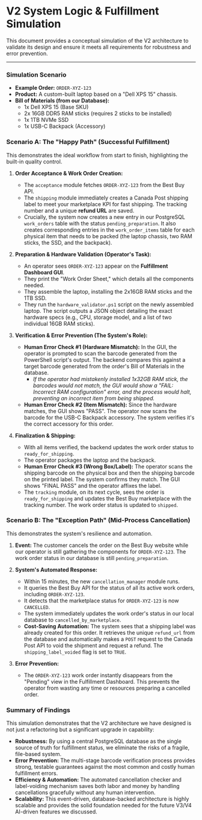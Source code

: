 # V2 System Logic & Fulfillment Simulation

This document provides a conceptual simulation of the V2 architecture to validate its design and ensure it meets all requirements for robustness and error prevention.

---

### **Simulation Scenario**

*   **Example Order:** `ORDER-XYZ-123`
*   **Product:** A custom-built laptop based on a "Dell XPS 15" chassis.
*   **Bill of Materials (from our Database):**
    *   1x Dell XPS 15 (Base SKU)
    *   2x 16GB DDR5 RAM sticks (requires 2 sticks to be installed)
    *   1x 1TB NVMe SSD
    *   1x USB-C Backpack (Accessory)

### **Scenario A: The "Happy Path" (Successful Fulfillment)**

This demonstrates the ideal workflow from start to finish, highlighting the built-in quality control.

1.  **Order Acceptance & Work Order Creation:**
    *   The `acceptance` module fetches `ORDER-XYZ-123` from the Best Buy API.
    *   The `shipping` module immediately creates a Canada Post shipping label to meet your marketplace KPI for fast shipping. The tracking number and a unique **refund URL** are saved.
    *   Crucially, the system now creates a new entry in our PostgreSQL `work_orders` table with the status `pending_preparation`. It also creates corresponding entries in the `work_order_items` table for each physical item that needs to be packed (the laptop chassis, two RAM sticks, the SSD, and the backpack).

2.  **Preparation & Hardware Validation (Operator's Task):**
    *   An operator sees `ORDER-XYZ-123` appear on the **Fulfillment Dashboard GUI**.
    *   They print the "Work Order Sheet," which details all the components needed.
    *   They assemble the laptop, installing the 2x16GB RAM sticks and the 1TB SSD.
    *   They run the `hardware_validator.ps1` script on the newly assembled laptop. The script outputs a JSON object detailing the exact hardware specs (e.g., CPU, storage model, and a list of two individual 16GB RAM sticks).

3.  **Verification & Error Prevention (The System's Role):**
    *   **Human Error Check #1 (Hardware Mismatch):** In the GUI, the operator is prompted to scan the barcode generated from the PowerShell script's output. The backend compares this against a target barcode generated from the order's Bill of Materials in the database.
        *   *If the operator had mistakenly installed 1x32GB RAM stick, the barcodes would not match, the GUI would show a "FAIL: Incorrect RAM configuration" error, and the process would halt, preventing an incorrect item from being shipped.*
    *   **Human Error Check #2 (Item Mismatch):** Since the hardware matches, the GUI shows "PASS". The operator now scans the barcode for the USB-C Backpack accessory. The system verifies it's the correct accessory for this order.

4.  **Finalization & Shipping:**
    *   With all items verified, the backend updates the work order status to `ready_for_shipping`.
    *   The operator packages the laptop and the backpack.
    *   **Human Error Check #3 (Wrong Box/Label):** The operator scans the shipping barcode on the physical box and then the shipping barcode on the printed label. The system confirms they match. The GUI shows "FINAL PASS" and the operator affixes the label.
    *   The `tracking` module, on its next cycle, sees the order is `ready_for_shipping` and updates the Best Buy marketplace with the tracking number. The work order status is updated to `shipped`.

### **Scenario B: The "Exception Path" (Mid-Process Cancellation)**

This demonstrates the system's resilience and automation.

1.  **Event:** The customer cancels the order on the Best Buy website while our operator is still gathering the components for `ORDER-XYZ-123`. The work order status in our database is still `pending_preparation`.

2.  **System's Automated Response:**
    *   Within 15 minutes, the new `cancellation_manager` module runs.
    *   It queries the Best Buy API for the status of all its active work orders, including `ORDER-XYZ-123`.
    *   It detects that the marketplace status for `ORDER-XYZ-123` is now `CANCELLED`.
    *   The system immediately updates the work order's status in our local database to `cancelled_by_marketplace`.
    *   **Cost-Saving Automation:** The system sees that a shipping label was already created for this order. It retrieves the unique `refund_url` from the database and automatically makes a `POST` request to the Canada Post API to void the shipment and request a refund. The `shipping_label_voided` flag is set to `TRUE`.

3.  **Error Prevention:**
    *   The `ORDER-XYZ-123` work order instantly disappears from the "Pending" view in the Fulfillment Dashboard. This prevents the operator from wasting any time or resources preparing a cancelled order.

### **Summary of Findings**

This simulation demonstrates that the V2 architecture we have designed is not just a refactoring but a significant upgrade in capability:

*   **Robustness:** By using a central PostgreSQL database as the single source of truth for fulfillment status, we eliminate the risks of a fragile, file-based system.
*   **Error Prevention:** The multi-stage barcode verification process provides strong, testable guarantees against the most common and costly human fulfillment errors.
*   **Efficiency & Automation:** The automated cancellation checker and label-voiding mechanism saves both labor and money by handling cancellations gracefully without any human intervention.
*   **Scalability:** This event-driven, database-backed architecture is highly scalable and provides the solid foundation needed for the future V3/V4 AI-driven features we discussed.
